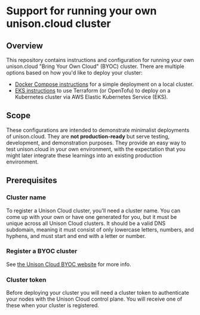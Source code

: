 # Support for running your own unison.cloud cluster

## Overview

This repository contains instructions and configuration for running your own unison.cloud "Bring Your Own Cloud" (BYOC) cluster. There are multiple options based on how you'd like to deploy your cluster:

- [Docker Compose instructions](docker/README.md) for a simple deployment on a local cluster.
- [EKS instructions](eks/README.md) to use Terraform (or OpenTofu) to deploy on a Kubernetes cluster via AWS Elastic Kubernetes Service (EKS).


## Scope

These configurations are intended to demonstrate minimalist deployments of unison.cloud. They are **not production-ready** but serve testing, development, and demonstration purposes. They provide an easy way to test unison.cloud in your own environment, with the expectation that you might later integrate these learnings into an existing production environment.

## Prerequisites

### Cluster name

To register a Unison Cloud cluster, you'll need a cluster name. You can come up with your own or have one generated for you, but it must be unique across all Unison Cloud clusters. It should be a valid DNS subdomain, meaning it must consist of only lowercase letters, numbers, and hyphens, and must start and end with a letter or number.

### Register a BYOC cluster

See [the Unison Cloud BYOC website](https://www.unison.cloud/byoc/) for more info.


### Cluster token

Before deploying your cluster you will need a cluster token to authenticate your nodes with the Unison Cloud control plane. You will receive one of these when your cluster is registered.
